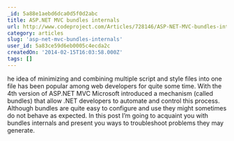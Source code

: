 ```yaml
---
_id: 5a88e1aebd6dca0d5f0d2abc
title: ASP.NET MVC bundles internals
url: http://www.codeproject.com/Articles/728146/ASP-NET-MVC-bundles-internals
category: articles
slug: 'asp-net-mvc-bundles-internals'
user_id: 5a83ce59d6eb0005c4ecda2c
createdOn: '2014-02-15T16:03:58.000Z'
tags: []
---
```


he idea of minimizing and combining multiple script and style files into one file has been popular among web developers for quite some time. With the 4th version of ASP.NET MVC Microsoft introduced a mechanism (called bundles) that allow .NET developers to automate and control this process. Although bundles are quite easy to configure and use they might sometimes do not behave as expected. In this post I’m going to acquaint you with bundles internals and present you ways to troubleshoot problems they may generate.

